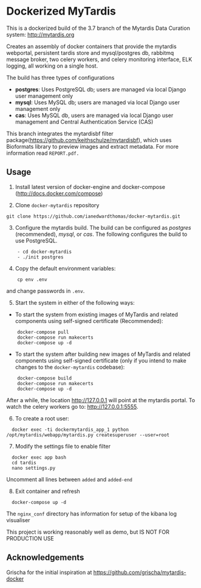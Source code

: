 Dockerized MyTardis
===================

This is a dockerized build of the 3.7 branch of the Mytardis Data Curation system: http://mytardis.org

Creates an assembly of docker containers that provide the mytardis webportal, persistent tardis store and mysql/postgres db,  rabbitmq message broker, two celery workers, and celery monitoring interface, ELK logging,  all working on a single host.

The build has three types of configurations
- **postgres**: Uses PostgreSQL db; users are managed via local Django user management only
- **mysql**: Uses MySQL db; users are managed via local Django user management only
- **cas**: Uses MySQL db, users are managed via local Django user management and Central Authentication Service (CAS)

This branch integrates the mytardisbf filter package(https://github.com/keithschulze/mytardisbf), which uses Bioformats library to preview images and extract metadata. For more information read ```REPORT.pdf.```

Usage
-----
1. Install latest version of docker-engine and docker-compose (http://docs.docker.com/compose)

2. Clone `docker-mytardis` repository
```
git clone https://github.com/ianedwardthomas/docker-mytardis.git
```

3. Configure the mytardis build. The build can be configured as *postgres* (recommended), *mysql*, or *cas*. The following configures the build to use PostgreSQL.
```
    - cd docker-mytardis
    - ./init postgres
```

4. Copy the default environment variables:
```
    cp env .env
```
  and change passwords in ```.env```.

5. Start the system in either of the following ways:
  
  - To start the system from existing images of MyTardis and related components  using self-signed certificate (Recommended): 
```
    docker-compose pull
    docker-compose run makecerts
    docker-compose up -d
```
 - To start the system after building new images of MyTardis and related components using self-signed certificate (only if you intend to make changes to the `docker-mytardis` codebase):
```
    docker-compose build
    docker-compose run makecerts
    docker-compose up -d
```
  After a while, the location http://127.0.0.1 will point at the mytardis portal. To watch the celery workers go to: http://127.0.0.1:5555.

6. To create a root user:
```  
  docker exec -ti dockermytardis_app_1 python /opt/mytardis/webapp/mytardis.py createsuperuser --user=root
```

7. Modify the settings file to enable filter
```
  docker exec app bash
  cd tardis
  nano settings.py
```
   Uncomment all lines between ```added``` and ```added-end```
  
8. Exit container and refresh
```
  docker-compose up -d
```

The ```nginx_conf``` directory has information for setup of the kibana log visualiser

This project is working reasonably well as demo, but IS NOT FOR PRODUCTION USE


Acknowledgements
----------------

Grischa for the initial inspiration at https://github.com/grischa/mytardis-docker
